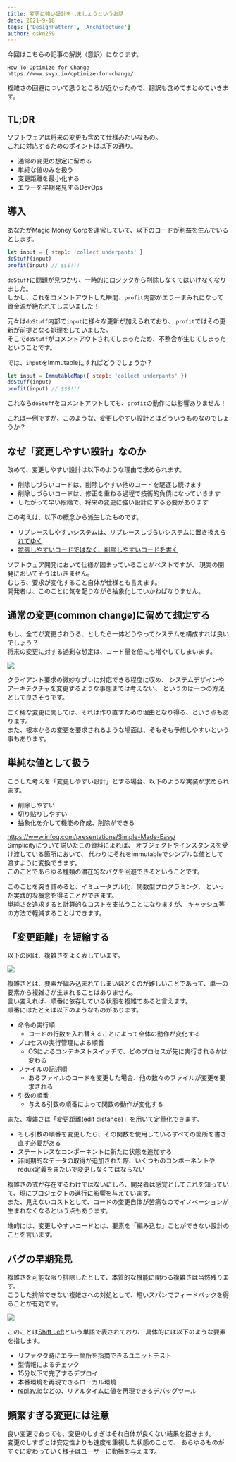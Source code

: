 ```yaml
---
title: 変更に強い設計をしましょうというお話
date: 2021-9-18
tags: ['DesignPattern', 'Architecture']
author: oskn259
---
```


今回はこちらの記事の解説（意訳）になります。 

```
How To Optimize for Change
https://www.swyx.io/optimize-for-change/  
```

複雑さの回避について思うところが近かったので、翻訳も含めてまとめていきます。  


## TL;DR
ソフトウェアは将来の変更も含めて仕様みたいなもの。  
これに対応するためのポイントは以下の通り。  

* 通常の変更の想定に留める
* 単純な値のみを扱う
* 変更距離を最小化する
* エラーを早期発見するDevOps



## 導入
あなたがMagic Money Corpを運営していて、以下のコードが利益を生んでいるとします。  

```js
let input = { step1: 'collect underpants' }
doStuff(input) 
profit(input) // $$$!!!
```

`doStuff`に問題が見つかり、一時的にロジックから削除しなくてはいけなくなりました。  
しかし、これをコメントアウトした瞬間、`profit`内部がエラーまみれになって資金源が絶たれてしまいました！  

元々は`doStuff`内部で`input`に様々な更新が加えられており、
`profit`ではその更新が前提となる処理をしていました。  
そこで`doStuff`がコメントアウトされてしまったため、不整合が生じてしまったということです。  

では、`input`をImmutableにすればどうでしょうか？  

```js
let input = ImmutableMap({ step1: 'collect underpants' })
doStuff(input)
profit(input) // $$$!!!
```

これなら`doStuff`をコメントアウトしても、`profit`の動作には影響ありません！

これは一例ですが、このような、変更しやすい設計とはどういうものなのでしょうか？  



## なぜ「変更しやすい設計」なのか
改めて、変更しやすい設計は以下のような理由で求められます。  

* 削除しづらいコードは、削除しやすい他のコードを駆逐し続けます
* 削除しづらいコードは、修正を重ねる過程で技術的負債になっていきます
* したがって早い段階で、将来の変更に強い設計にする必要があります

この考えは、以下の概念から派生したものです。  

* [リプレースしやすいシステムは、リプレースしづらいシステムに置き換えられてゆく](https://twitter.com/cramforce/status/1139925981051801600)
* [拡張しやすいコードではなく、削除しやすいコードを書く](https://programmingisterrible.com/post/139222674273/how-to-write-disposable-code-in-large-systems)

ソフトウェア開発において仕様が固まっていることがベストですが、
現実の開発においてそうはいきません。  
むしろ、要求が変化すること自体が仕様とも言えます。  
開発者は、このことに気を配りながら抽象化していかねばなりません。  



## 通常の変更(common change)に留めて想定する
もし、全てが変更されうる、としたら一体どうやってシステムを構成すれば良いでしょう？  
将来の変更に対する過剰な想定は、コード量を倍にも増やしてしまいます。  

<img src="https://dev-to-uploads.s3.amazonaws.com/uploads/articles/n1078j8opalnrzuu8p4u.png">

クライアント要求の微妙なブレに対応できる程度に収め、
システムデザインやアーキテクチャを変更するような事態までは考えない、
というのは一つの方法として良さそうです。  

ごく稀な変更に関しては、それは作り直すための理由となり得る、という点もあります。  
また、根本からの変更を要求されるような場面は、そもそも予想しやすいという事もあります。



## 単純な値として扱う
こうした考えを「変更しやすい設計」とする場合、以下のような実装が求められます。  

* 削除しやすい
* 切り貼りしやすい
* 抽象化を介して機能の作成、削除ができる

https://www.infoq.com/presentations/Simple-Made-Easy/  
Simplicityについて説いたこの資料によれば、
オブジェクトやインスタンスを受け渡している箇所において、
代わりにそれをimmutableでシンプルな値として渡すように変換できます。  
このことであらゆる種類の潜在的なバグを回避できるということです。  

このことを突き詰めると、イミュータブル化、関数型プログラミング、
といった実践的な概念を得ることができます。  
単純さを追求すると計算的なコストを支払うことになりますが、
キャッシュ等の方法で軽減することはできます。  



## 「変更距離」を短縮する
以下の図は、複雑さをよく表しています。  

<img src="https://dev-to-uploads.s3.amazonaws.com/uploads/articles/gj20hvtks9erpk2y4wzp.png">

複雑さとは、要素が編み込まれてしまいほどくのが難しいことであって、単一の要素から複雑さが生まれることはありません。  
言い変えれば、順番に依存している状態を複雑であると言えます。  
順番にはたとえば以下のようなものがあります。  

* 命令の実行順
  - コードの行数を入れ替えることによって全体の動作が変化する
* プロセスの実行管理による順番
  - OSによるコンテキストスイッチで、どのプロセスが先に実行されるかは変わる
* ファイルの記述順
  - あるファイルのコードを変更した場合、他の数々のファイルが変更を要求される
* 引数の順番
  - 与える引数の順番によって関数の動作が変化する

また、複雑さは「変更距離(edit distance)」を用いて定量化できます。  

* もし引数の順番を変更したら、その関数を使用しているすべての箇所を書き直す必要がある
* ステートレスなコンポーネントに新たに状態を追加する
* 非同期的なデータの取得が追加された際、いくつものコンポーネントやredux定義をまたいで変更しなくてはならない

複雑さの式が存在するわけではないにしろ、開発者は感覚としてこれを知っていて、現にプロジェクトの進行に影響を与えています。  
また、見えないコストとして、コードの変更自体が苦痛なのでイノベーションが生まれなくなるという点もあります。  

端的には、変更しやすいコードとは、要素を「編み込む」ことができない設計のことを言います。  



## バグの早期発見
複雑さを可能な限り排除したとして、本質的な機能に関わる複雑さは当然残ります。  
こうした排除できない複雑さへの対処として、短いスパンでフィードバックを得ることが有効です。  

<img src="https://dev-to-uploads.s3.amazonaws.com/uploads/articles/ft6xbdkm4mpzitumho5i.png">

このことは[Shift Left](https://devops.com/shift-left-can-you-be-left-out/)という単語で表されており、
具体的には以下のような要素を指します。  

* リファクタ時にエラー箇所を指摘できるユニットテスト
* 型情報によるチェック
* 15分以下で完了するデプロイ
* 本番環境を再現できるローカル環境
* [replay.io](https://www.replay.io/)などの、リアルタイムに値を再現できるデバッグツール



## 頻繁すぎる変更には注意
良い変更であっても、変更のしすぎはそれ自体が良くない結果を招きます。  
変更のしすぎとは安定性よりも速度を重視した状態のことで、
あらゆるものがすぐに変わっていく様子はユーザーに動揺を与えます。  
